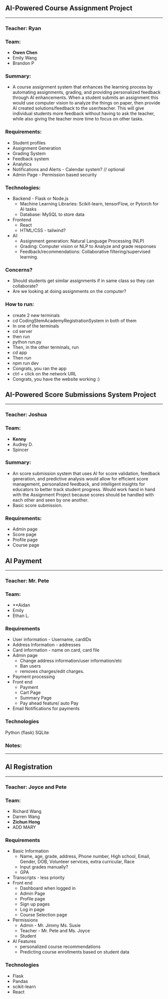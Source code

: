 ## AI-Powered Course Assignment Project
___
### Teacher: Ryan
### Team:
- **Owen Chen**
- Emily Wang
- Brandon P

### Summary:
- A course assignment system that enhances the learning process by automating assignments, grading, and providing personalized feedback through AI enhancements. When a student submits an assignment this would use computer vision to analyze the things on paper, then provide AI created solutions/feedback to the user/teacher. This will give individual students more feedback without having to ask the teacher, while also giving the teacher more time to focus on other tasks. 

### Requirements:
- Student profiles
- Assignment Generation
- Grading System
- Feedback system
- Analytics
- Notifications and Alerts - Calendar system? // optional
- Admin Page - Permission based security

### Technologies:
- Backend - Flask or Node.js
	- Machine Learning Libraries: Scikit-learn, tensorFlow, or Pytorch for AI tasks
	- Database: MySQL to store data
- Frontend
	- React
	- HTML/CSS - tailwind?
- AI:
	- Assignment generation: Natural Language Processing (NLP)
	- Grading: Computer vision or NLP to Analyze and grade responses
	- Feedback/recommendations: Collaborative filtering/supervised learning. 

### Concerns?
- Should students get similar assignments if in same class so they can collaborate?
- Are we looking at doing assignments on the computer?

### How to run:
- create 2 new terminals
- cd CodingStemAcademyRegistrationSystem in both of them
- In one of the terminals
- cd server
- then run
- python run.py
- Then, in the other terminals, run
- cd app
- Then run
- npm run dev
- Congrats, you ran the app
- ctrl + click on the network URL
- Congrats, you have the website working :)
  


## AI-Powered Score Submissions System Project
___
### Teacher: Joshua
### Team:
- **Kenny**
- Audrey D.
- Spincer

### Summary:
- An score submission system that uses AI for score validation, feedback generation, and predictive analysis would allow for efficient score management, personalized feedback, and intelligent insights for educators to better track student progress. Would work hand in hand with the Assignment Project because scores should be handled with each other and seen by one another. 
- Basic score submission. 

### Requirements:
- Admin page
- Score page
- Profile page
- Course page


## AI Payment
___
### Teacher: Mr. Pete

### Team:
- **Aidan
- Emily
- Ethan L.

### Requirements
- User information - Username, cardIDs
- Address Information - addresses
- Card information - name on card, card file
- Admin page
	- Change address information/user information/etc
	- Ban users
	- removes charges/edit charges.
- Payment processing
- Front end
	- Payment
	- Cart Page
	- Summary Page
	- Pay ahead feature/ auto Pay
- Email Notifications for payments

### Technologies 
Python (flask)
SQLite

### Notes:
___


## AI Registration
___
### Teacher: Joyce and Pete

### Team:
- Richard Wang
- Darren Wang
- **Zichun Hong**
- ADD MARY

### Requirements
-  Basic Information
	- Name, age, grade, address, Phone number, High school, Email, Gender, DOB, Volunteer services, extra curricular, Race
	- Input grades manually?
	- GPA
- Transcripts - less priority
- Front end
	- Dashboard when logged in
	- Admin Page
	- Profile page
	- Sign up pages
	- Log in page
	- Course Selection page
- Permissions
	- Admin - Mr. Jimmy Ms. Susie
	- Teacher - Mr. Pete and Ms. Joyce
	- Student
- AI Features
	- personalized course recommendations
	- Predicting course enrollments based on student data

### Technologies
- Flask
- Pandas
- scikit-learn
- React
